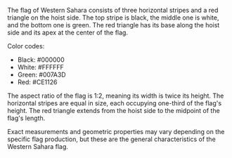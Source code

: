 The flag of Western Sahara consists of three horizontal stripes and a red triangle on the hoist side. The top stripe is black, the middle one is white, and the bottom one is green. The red triangle has its base along the hoist side and its apex at the center of the flag.

Color codes:
- Black: #000000
- White: #FFFFFF
- Green: #007A3D
- Red: #CE1126

The aspect ratio of the flag is 1:2, meaning its width is twice its height. The horizontal stripes are equal in size, each occupying one-third of the flag's height. The red triangle extends from the hoist side to the midpoint of the flag's length.

Exact measurements and geometric properties may vary depending on the specific flag production, but these are the general characteristics of the Western Sahara flag.